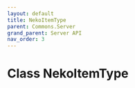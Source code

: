 ```yaml
---
layout: default
title: NekoItemType
parent: Commons.Server
grand_parent: Server API
nav_order: 3
---
```


<!-- 아래로 문서 편집 -->

# Class NekoItemType


